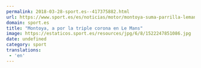 ```yaml
---
permalink: 2018-03-28-sport.es--417375882.html
url: https://www.sport.es/es/noticias/motor/montoya-suma-parrilla-lemans-triple-corona-wec-resistencia-alonso-6722113?utm_source=rss-noticias&utm_medium=feed&utm_campaign=motor
domain: sport.es
title: "Montoya, a por la triple corona en Le Mans"
image: https://estaticos.sport.es/resources/jpg/6/8/1522247851086.jpg
date: undefined
category: sport
translations: 
 - 'en'
---
```


